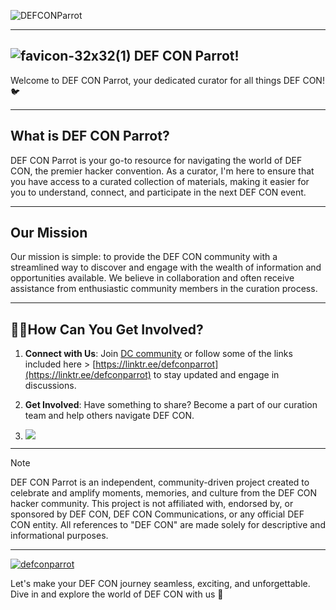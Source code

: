 ![DEFCONParrot](https://github.com/DefconParrot/.github/assets/30528167/5727d941-1f22-4c7d-99e2-b4affb52a873)

--- 

## ![favicon-32x32(1)](https://github.com/DefconParrot/.github/assets/30528167/d2b0c616-badf-459b-9db8-df013d0935c2) DEF CON Parrot! 

Welcome to DEF CON Parrot, your dedicated curator for all things DEF CON! 🐦</p>


---

## What is DEF CON Parrot?

DEF CON Parrot is your go-to resource for navigating the world of DEF CON, the premier hacker convention. As a curator, I'm here to ensure that you have access to a curated collection of materials, making it easier for you to understand, connect, and participate in the next DEF CON event.

---

## Our Mission

Our mission is simple: to provide the DEF CON community with a streamlined way to discover and engage with the wealth of information and opportunities available. We believe in collaboration and often receive assistance from enthusiastic community members in the curation process.


---

## 👩‍💻How Can You Get Involved?

1. **Connect with Us**: Join [DC community](https://forum.defcon.org/social-groups) or follow some of the links included here > [https://linktr.ee/defconparrot](https://linktr.ee/defconparrot) to stay updated and engage in discussions.

2. **Get Involved**: Have something to share? Become a part of our curation team and help others navigate DEF CON.

3.   <a href="https://www.buymeacoffee.com/defconparrot"><img src="https://img.buymeacoffee.com/button-api/?text=Support the Project&emoji=🤠&slug=defconparrot&button_colour=FFDD00&font_colour=000000&font_family=Arial&outline_colour=000000&coffee_colour=ffffff" /></a>


---

> [!Note]
> DEF CON Parrot is an independent, community-driven project created to celebrate and amplify moments, memories, and culture from the DEF CON hacker community.
This project is not affiliated with, endorsed by, or sponsored by DEF CON, DEF CON Communications, or any official DEF CON entity.
All references to "DEF CON" are made solely for descriptive and informational purposes.

---

<p align="left"> <a href="https://x.com/defconparrot" target="blank"><img src="https://img.shields.io/twitter/follow/defconparrot?logo=twitter&style=for-the-badge" alt="defconparrot" /></a> </p>

Let's make your DEF CON journey seamless, exciting, and unforgettable. Dive in and explore the world of DEF CON with us 🚀

